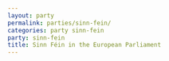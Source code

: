 ```yaml
---
layout: party
permalink: parties/sinn-fein/
categories: party sinn-fein
party: sinn-fein
title: Sinn Féin in the European Parliament
---
```

